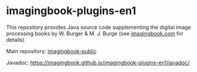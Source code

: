 # imagingbook-plugins-en1

This repository provides Java source code supplementing
the digital image processing books by W. Burger & M. J. Burge
(see [imagingbook.com](https://imagingbook.com) for details).

Main repository: [imagingbook-public](https://github.com/imagingbook/imagingbook-public)

Javadoc: https://imagingbook.github.io/imagingbook-plugins-en1/javadoc/
